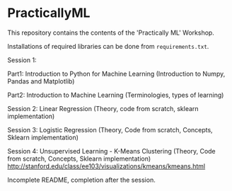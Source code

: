 # PracticallyML
This repository contains the contents of the 'Practically ML' Workshop.

Installations of required libraries can be done from ```requirements.txt```.

Session 1: 

Part1: Introduction to Python for Machine Learning (Introduction to Numpy, Pandas and Matplotlib)

Part2: Introduction to Machine Learning (Terminologies, types of learning)

Session 2: Linear Regression (Theory, code from scratch, sklearn implementation)

Session 3: Logistic Regression (Theory, Code from scratch, Concepts, Sklearn implementation)

Session 4: Unsupervised Learning - K-Means Clustering (Theory, Code from scratch, Concepts, Sklearn implementation) 
http://stanford.edu/class/ee103/visualizations/kmeans/kmeans.html

Incomplete README, completion after the session.
